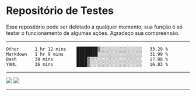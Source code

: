 # Repositório de Testes
Esse repositório pode ser deletado a qualquer momento, sua função é só testar o funcionamento de algumas ações. 
Agradeço sua compreensão.

---

<!--START_SECTION:waka-->
```text
Other      1 hr 12 mins    ████████▒░░░░░░░░░░░░░░░░   33.29 % 
Markdown   1 hr 9 mins     ████████░░░░░░░░░░░░░░░░░   31.99 % 
Bash       38 mins         ████▒░░░░░░░░░░░░░░░░░░░░   17.88 % 
YAML       36 mins         ████▒░░░░░░░░░░░░░░░░░░░░   16.83 % 
```
<!--END_SECTION:waka-->

<!-- start: YOUR_STARTER -->
<!-- end: YOUR_STARTER -->

<!--START_SECTION:Chess-->
<!--END_SECTION:Chess-->

---

<img src="https://wakatime.com/share/@mayannaoliveira/5b1c6181-ae2a-4ff0-b66a-a2938c8f294e.svg"/>

<img src="https://wakatime.com/share/@mayannaoliveira/d7c6f622-0d59-43cb-80c9-f68b4f58fb3c.svg"/>

---
